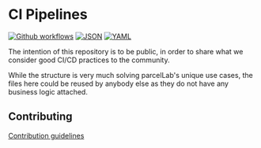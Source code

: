 # CI Pipelines

[![Github workflows](https://github.com/parcelLab/ci/actions/workflows/ci.github-workflows.yaml/badge.svg)](https://github.com/parcelLab/ci/actions/workflows/ci.github-workflows.yaml)
[![JSON](https://github.com/parcelLab/ci/actions/workflows/ci.json.yaml/badge.svg)](https://github.com/parcelLab/ci/actions/workflows/ci.json.yaml)
[![YAML](https://github.com/parcelLab/ci/actions/workflows/ci.yaml.yaml/badge.svg)](https://github.com/parcelLab/ci/actions/workflows/ci.yaml.yaml)

The intention of this repository is to be public, in order to share what we consider
good CI/CD practices to the community.

While the structure is very much solving parcelLab's unique use cases, the files here could be reused by anybody else as they do not have any business logic attached.

## Contributing

[Contribution guidelines](CONTRIBUTING.md)
